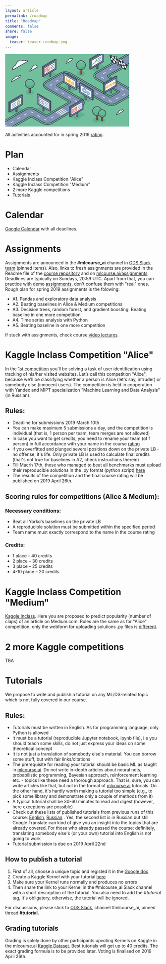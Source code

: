 ```yaml
---
layout: article
permalink: /roadmap
title: "Roadmap"
comments: false
share: false
image:
  teaser: teaser-roadmap.png
---
```


<img src='../images/teaser-roadmap.png'>

All activities accounted for in spring 2019 [rating](https://drive.google.com/open?id=1LAy1eK8vIONzIWgcCEaVmhKPSj579zK5lrECf_tQT60). 

# Plan
- Calendar
- Assignments
- Kaggle Inclass Competition "Alice"
- Kaggle Inclass Competition "Medium"
- 2 more Kaggle competitions
- Tutorials

# Calendar
[Google Calendar](https://calendar.google.com/calendar?cid=Z25pZ3EwZGxxb2I5cDZwMWptam5rdmY3NWtAZ3JvdXAuY2FsZW5kYXIuZ29vZ2xlLmNvbQ) with all deadlines.

# Assignments
Assignments are announced in the **#mlcourse_ai** channel in [ODS Slack team](https://opendatascience.slack.com/) (pinned items). Also, links to fresh assignments are provided in the Readme file of the [course repository](https://github.com/Yorko/mlcourse.ai) and on [mlcourse.ai/assignments](assignments). Deadlines are typically on Sundays, 20:59 UTC. Apart from that, you can practice with demo [assignments](assignments), don't confuse them with "real" ones. Rough plan for spring 2019 assignments is the folowing:
 - A1. Pandas and exploratory data analysis
 - A2. Beating baselines in Alice & Medium competitions
 - A3. Decision trees, random forest, and gradient boosting. Beating baseline in one more competition
 - A4. Time series analysis with Python
 - A5. Beating baseline in one more competition
 
If stuck with assignments, check course [video lectures](video).

# Kaggle Inclass Competition "Alice"

In the [1st competition](https://www.kaggle.com/c/catch-me-if-you-can-intruder-detection-through-webpage-session-tracking2) you'll be solving a task of user identification using tracking of his/her visited websites. Let’s call this competition "Alice", because we'll be classifying whether a person is Alice (let's say, intruder) or somebody else (innocent users). The competition is held in cooperation with Yandex and MIPT specialization "Machine Learning and Data Analysis" (in Russian).

## Rules:

- Deadline for submissions 2019 March 10th
- You can make maximum 5 submissions a day, and the competition is individual (that is, 1 person per team, team merges are not allowed)
- In case you want to get credits, you need to rename your team (of 1 person) in full accordance with your name in the course [rating](https://drive.google.com/open?id=1LAy1eK8vIONzIWgcCEaVmhKPSj579zK5lrECf_tQT60)
- if you overfitted and plunged several positions down on the private LB - no offense, it's life. Only private LB is used to calculate final credits (that's not true for baselines in A2, check instructions therein)
- Till Macrh 17th, those who managed to beat all benchmarks must upload their reproducible solutions in the .py format (python script) [here](https://www.dropbox.com/request/i4HUVdwQWTSUtfUEJndV)
- The results of the competition and the final course rating will be published on 2019 April 26th.

## Scoring rules for competitions (Alice & Medium):

### Necessary conditions:
   - Beat all Yorko's baselines on the private LB
   - A reproducible solution must be submitted within the specified period
   - Team name must exactly correspond to the name in the course rating 

### Credits: 
   - 1 place – 40 credits
   - 2 place – 30 credits
   - 3 place – 25 credits
   - 4-10 place – 20 credits

# Kaggle Inclass Competition "Medium"

[Kaggle Inclass](https://www.kaggle.com/c/how-good-is-your-medium-article/). Here you are proposed to predict popularity (number of claps) of an article on Medium.com. Rules are the same as for "Alice" competition, only the webform for uploading solutions .py files is [different](https://www.dropbox.com/request/0iLhMirOekk2QV98Mj2B).

# 2 more Kaggle competitions
TBA

# Tutorials 

We propose to write and publish a tutorial on any ML/DS-related topic which is not fully covered in our course.

## Rules:

- Tutorials must be written in English. As for programming language, only Python is allowed
- It must be a tutorial (reproducible Jupyter notebook, ipynb file), i.e you should teach some skills, do not just express your ideas on some theoretical concept
- It is not just a translation of somebody else's material. You can borrow some stuff, but with fair links/citations
- The prerequisite for reading your tutorial should be basic ML as taught in [mlcourse.ai](https://mlcourse.ai). Do not write in-depth articles about neural nets, probabilistic programming, Bayesian approach, reinforcement learning etc. - topics like these need a thorough approach. That is, sure, you can write articles like that, but not in the format of [mlcourse.ai](https://mlcourse.ai) tutorials. On the other hand, it's hardly worth making a tutorial too simple (e.g., to pick some library and demonstrate only a couple of methods from it)
- A typical tutorial shall be 30-60 minutes to read and digest (however, here exceptions are possible) 
- Check out these lists of published tutorials from previous runs of this course: [English](tutorials), [Russian](https://github.com/Yorko/mlcourse.ai/wiki/Individual-projects-and-tutorials-(in-Russian)) . Yes, the second list is in Russian but still Google Translate can kind of give you an insight into the topics that are already covered. For those who already passed the course: definitely, translating somebody else's (or your own) tutorial into English is not going to work
- Tutorial submission is due on 2019 April 22nd

## How to publish a tutorial

1. First of all, choose a unique topic and registed it in the [Google doc](https://docs.google.com/spreadsheets/d/1oURFd4G--FyCP-mj8Dc5y0jAo_uJ3d3f5ljjcQDLZsc/edit?usp=sharing)
2. Create a Kaggle Kernel with your tutorial [here](https://inclass.kaggle.com/kashnitsky/mlcourse/kernels) 
3. Make sure your Kernel runs normally and produces no errors
4. Then share the link to your Kernel in the #mlcourse_ai Slack channel with a short description of the tutorial. You also need to add the *#tutorial* tag, It's obligatory, otherwise, the tutorial will be ignored.

For discussions, please stick to [ODS Slack](https://opendatascience.slack.com), channel #mlcourse_ai, pinned thread **#tutorial.**

## Grading tutorials
Grading is solely done by other participants upvoting Kernels on Kaggle in the mlcourse.ai [Kaggle Dataset](https://inclass.kaggle.com/kashnitsky/mlcourse/kernels). Best tutorials will get up to 40 credits. The exact grading formula is to be provided later. Voting is finalised on 2019 April 26th.




